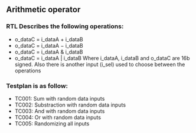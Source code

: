 ## Arithmetic operator

### RTL Describes the following operations:
- o_dataC = i_dataA + i_dataB
- o_dataC = i_dataA − i_dataB
- o_dataC = i_dataA & i_dataB
- o_dataC = i_dataA | i_dataB
Where i_dataA, i_dataB and o_dataC are 16b signed. Also there is another input (i_sel) used to choose between the operations

### Testplan is as follow:
- TC001: Sum with random data inputs
- TC002: Substraction with random data inputs
- TC003: And with random data inputs
- TC004: Or with random data inputs
- TC005: Randomizing all inputs
